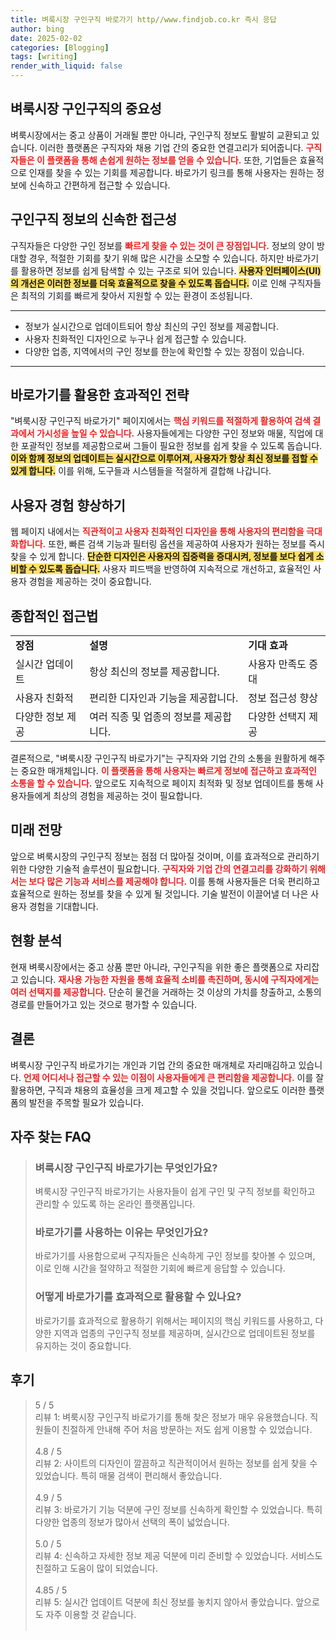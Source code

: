 ```yaml
---
title: 벼룩시장 구인구직 바로가기 http//www.findjob.co.kr 즉시 응답
author: bing
date: 2025-02-02
categories: [Blogging]
tags: [writing]
render_with_liquid: false
---
```



<h2 id='벼룩시장 구인구직의 중요성'>벼룩시장 구인구직의 중요성</h2>

<p>벼룩시장에서는 중고 상품이 거래될 뿐만 아니라, 구인구직 정보도 활발히 교환되고 있습니다. 이러한 플랫폼은 구직자와 채용 기업 간의 중요한 연결고리가 되어줍니다. <b><span style="color: #ee2323;">구직자들은 이 플랫폼을 통해 손쉽게 원하는 정보를 얻을 수 있습니다.</span></b> 또한, 기업들은 효율적으로 인재를 찾을 수 있는 기회를 제공합니다. 바로가기 링크를 통해 사용자는 원하는 정보에 신속하고 간편하게 접근할 수 있습니다.</p>

<h2 id='구인구직 정보의 신속한 접근성'>구인구직 정보의 신속한 접근성</h2>

<p>구직자들은 다양한 구인 정보를 <b><span style="color: #ee2323;">빠르게 찾을 수 있는 것이 큰 장점입니다.</span></b> 정보의 양이 방대할 경우, 적절한 기회를 찾기 위해 많은 시간을 소모할 수 있습니다. 하지만 바로가기를 활용하면 정보를 쉽게 탐색할 수 있는 구조로 되어 있습니다. <b><span style="background-color: #ffe066;">사용자 인터페이스(UI)의 개선은 이러한 정보를 더욱 효율적으로 찾을 수 있도록 돕습니다.</span></b> 이로 인해 구직자들은 최적의 기회를 빠르게 찾아서 지원할 수 있는 환경이 조성됩니다.</p>

<hr />

<ul>
    <li>정보가 실시간으로 업데이트되어 항상 최신의 구인 정보를 제공합니다.</li>
    <li>사용자 친화적인 디자인으로 누구나 쉽게 접근할 수 있습니다.</li>
    <li>다양한 업종, 지역에서의 구인 정보를 한눈에 확인할 수 있는 장점이 있습니다.</li>
</ul>

<hr />

<h2 id='바로가기를 활용한 효과적인 전략'>바로가기를 활용한 효과적인 전략</h2>

<p>"벼룩시장 구인구직 바로가기" 페이지에서는 <b><span style="color: #ee2323;">핵심 키워드를 적절하게 활용하여 검색 결과에서 가시성을 높일 수 있습니다.</span></b> 사용자들에게는 다양한 구인 정보와 매물, 직업에 대한 포괄적인 정보를 제공함으로써 그들이 필요한 정보를 쉽게 찾을 수 있도록 돕습니다. <b><span style="background-color: #ffe066;">이와 함께 정보의 업데이트는 실시간으로 이루어져, 사용자가 항상 최신 정보를 접할 수 있게 합니다.</span></b> 이를 위해, 도구들과 시스템들을 적절하게 결합해 나갑니다.</p>

<h2 id='사용자 경험 향상하기'>사용자 경험 향상하기</h2>

<p>웹 페이지 내에서는 <b><span style="color: #ee2323;">직관적이고 사용자 친화적인 디자인을 통해 사용자의 편리함을 극대화합니다.</span></b> 또한, 빠른 검색 기능과 필터링 옵션을 제공하여 사용자가 원하는 정보를 즉시 찾을 수 있게 합니다. <b><span style="background-color: #ffe066;">단순한 디자인은 사용자의 집중력을 증대시켜, 정보를 보다 쉽게 소비할 수 있도록 돕습니다.</span></b> 사용자 피드백을 반영하여 지속적으로 개선하고, 효율적인 사용자 경험을 제공하는 것이 중요합니다.</p>

<h2 id='종합적인 접근법'>종합적인 접근법</h2>

<table>
    <tr>
        <td><b>장점</b></td>
        <td><b>설명</b></td>
        <td><b>기대 효과</b></td>
    </tr>
    <tr>
        <td>실시간 업데이트</td>
        <td>항상 최신의 정보를 제공합니다.</td>
        <td>사용자 만족도 증대</td>
    </tr>
    <tr>
        <td>사용자 친화적</td>
        <td>편리한 디자인과 기능을 제공합니다.</td>
        <td>정보 접근성 향상</td>
    </tr>
    <tr>
        <td>다양한 정보 제공</td>
        <td>여러 직종 및 업종의 정보를 제공합니다.</td>
        <td>다양한 선택지 제공</td>
    </tr>
</table>

<p>결론적으로, "벼룩시장 구인구직 바로가기"는 구직자와 기업 간의 소통을 원활하게 해주는 중요한 매개체입니다. <b><span style="color: #ee2323;">이 플랫폼을 통해 사용자는 빠르게 정보에 접근하고 효과적인 소통을 할 수 있습니다.</span></b> 앞으로도 지속적으로 페이지 최적화 및 정보 업데이트를 통해 사용자들에게 최상의 경험을 제공하는 것이 필요합니다.</p>

<h2 id='미래 전망'>미래 전망</h2>

<p>앞으로 벼룩시장의 구인구직 정보는 점점 더 많아질 것이며, 이를 효과적으로 관리하기 위한 다양한 기술적 솔루션이 필요합니다. <b><span style="color: #ee2323;">구직자와 기업 간의 연결고리를 강화하기 위해서는 보다 많은 기능과 서비스를 제공해야 합니다.</span></b> 이를 통해 사용자들은 더욱 편리하고 효율적으로 원하는 정보를 찾을 수 있게 될 것입니다. 기술 발전이 이끌어낼 더 나은 사용자 경험을 기대합니다.</p>

<h2 id='현황 분석'>현황 분석</h2>

<p>현재 벼룩시장에서는 중고 상품 뿐만 아니라, 구인구직을 위한 좋은 플랫폼으로 자리잡고 있습니다. <b><span style="color: #ee2323;">재사용 가능한 자원을 통해 효율적 소비를 촉진하며, 동시에 구직자에게는 여러 선택지를 제공합니다.</span></b> 단순히 물건을 거래하는 것 이상의 가치를 창출하고, 소통의 경로를 만들어가고 있는 것으로 평가할 수 있습니다.</p>

<h2 id='결론'>결론</h2>

<p>벼룩시장 구인구직 바로가기는 개인과 기업 간의 중요한 매개체로 자리매김하고 있습니다. <b><span style="color: #ee2323;">언제 어디서나 접근할 수 있는 이점이 사용자들에게 큰 편리함을 제공합니다.</span></b> 이를 잘 활용하면, 구직과 채용의 효율성을 크게 제고할 수 있을 것입니다. 앞으로도 이러한 플랫폼의 발전을 주목할 필요가 있습니다.</p>


<h2 id='자주_찾는_FAQ'>자주 찾는 FAQ</h2>
<div itemscope="" itemtype="https://schema.org/FAQPage"> 
<blockquote> 
<div itemscope="" itemprop="mainEntity" itemtype="https://schema.org/Question"> 
<h3 itemprop="name">벼룩시장 구인구직 바로가기는 무엇인가요?</h3> 
<div itemscope="" itemprop="acceptedAnswer" itemtype="https://schema.org/Answer"> 
<span itemprop="text"> 
<p>벼룩시장 구인구직 바로가기는 사용자들이 쉽게 구인 및 구직 정보를 확인하고 관리할 수 있도록 하는 온라인 플랫폼입니다.</p> 
</span> 
</div> 
</div> 

<div itemscope="" itemprop="mainEntity" itemtype="https://schema.org/Question"> 
<h3 itemprop="name">바로가기를 사용하는 이유는 무엇인가요?</h3> 
<div itemscope="" itemprop="acceptedAnswer" itemtype="https://schema.org/Answer"> 
<span itemprop="text"> 
<p>바로가기를 사용함으로써 구직자들은 신속하게 구인 정보를 찾아볼 수 있으며, 이로 인해 시간을 절약하고 적절한 기회에 빠르게 응답할 수 있습니다.</p> 
</span> 
</div> 
</div> 

<div itemscope="" itemprop="mainEntity" itemtype="https://schema.org/Question"> 
<h3 itemprop="name">어떻게 바로가기를 효과적으로 활용할 수 있나요?</h3> 
<div itemscope="" itemprop="acceptedAnswer" itemtype="https://schema.org/Answer"> 
<span itemprop="text"> 
<p>바로가기를 효과적으로 활용하기 위해서는 페이지의 핵심 키워드를 사용하고, 다양한 지역과 업종의 구인구직 정보를 제공하며, 실시간으로 업데이트된 정보를 유지하는 것이 중요합니다.</p> 
</span> 
</div> 
</div> 

</blockquote> 
</div>
<h2 id='후기'>후기</h2>
<div itemscope itemtype="https://schema.org/Product">
  <blockquote>
  <div itemprop="review" itemscope itemtype="https://schema.org/Review">
      <div itemprop="reviewRating" itemscope itemtype="https://schema.org/Rating"> <span itemprop="ratingValue">5</span> / <span itemprop="bestRating">5</span> </div>
      <span itemprop="reviewBody">리뷰 1: 벼룩시장 구인구직 바로가기를 통해 찾은 정보가 매우 유용했습니다. 직원들이 친절하게 안내해 주어 처음 방문하는 저도 쉽게 이용할 수 있었습니다.</span>
  </div>
  <br>
  <div itemprop="review" itemscope itemtype="https://schema.org/Review">
      <div itemprop="reviewRating" itemscope itemtype="https://schema.org/Rating"> <span itemprop="ratingValue">4.8</span> / <span itemprop="bestRating">5</span> </div>
      <span itemprop="reviewBody">리뷰 2: 사이트의 디자인이 깔끔하고 직관적이어서 원하는 정보를 쉽게 찾을 수 있었습니다. 특히 매물 검색이 편리해서 좋았습니다.</span>
  </div>
  <br>
  <div itemprop="review" itemscope itemtype="https://schema.org/Review">
      <div itemprop="reviewRating" itemscope itemtype="https://schema.org/Rating"> <span itemprop="ratingValue">4.9</span> / <span itemprop="bestRating">5</span> </div>
      <span itemprop="reviewBody">리뷰 3: 바로가기 기능 덕분에 구인 정보를 신속하게 확인할 수 있었습니다. 특히 다양한 업종의 정보가 많아서 선택의 폭이 넓었습니다.</span>
  </div>
  <br>
  <div itemprop="review" itemscope itemtype="https://schema.org/Review">
      <div itemprop="reviewRating" itemscope itemtype="https://schema.org/Rating"> <span itemprop="ratingValue">5.0</span> / <span itemprop="bestRating">5</span> </div>
      <span itemprop="reviewBody">리뷰 4: 신속하고 자세한 정보 제공 덕분에 미리 준비할 수 있었습니다. 서비스도 친절하고 도움이 많이 되었습니다.</span>
  </div>
  <br>
  <div itemprop="review" itemscope itemtype="https://schema.org/Review">
      <div itemprop="reviewRating" itemscope itemtype="https://schema.org/Rating"> <span itemprop="ratingValue">4.85</span> / <span itemprop="bestRating">5</span> </div>
      <span itemprop="reviewBody">리뷰 5: 실시간 업데이트 덕분에 최신 정보를 놓치지 않아서 좋았습니다. 앞으로도 자주 이용할 것 같습니다.</span>
  </div>
  <br>
  </blockquote>
</div>
